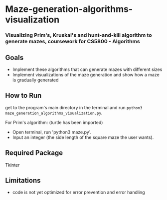 # Maze-generation-algorithms-visualization

### Visualizing Prim's, Kruskal's and hunt-and-kill algorithm to generate mazes, coursework for CS5800 - Algorithms

## Goals
- Implement these algorithms that can generate mazes with different sizes
- Implement visualizations of the maze generation and show how a maze is gradually generated

## How to Run
get to the program's main directory in the terminal and run `python3 maze_generation_algorithms_visualization.py`.

For Prim's algorithm:
(turtle has been imported)
- Open terminal, run 'python3 maze.py'.
- Input an integer (the side length of the square maze the user wants).

## Required Package
Tkinter

## Limitations
- code is not yet optimized for error prevention and error handling 
